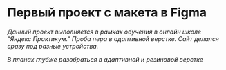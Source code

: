 # **Первый проект с макета в Figma**

*Данный проект выполняется в рамках обучения в онлайн школе "Яндекс Практикум."  Проба пера в адаптивной верстке. Сайт делался сразу под разные устройства.*

*В планах глубже разобраться в адаптивной и резиновой верстке*
